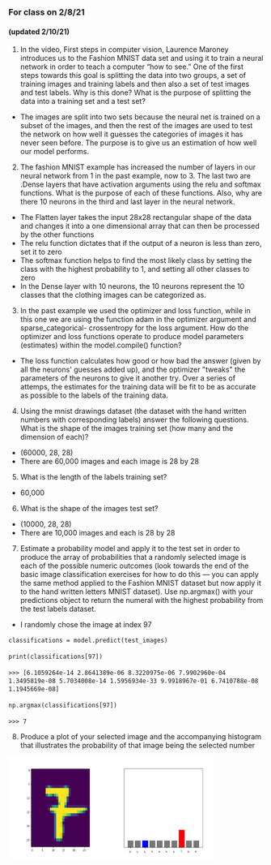 ### For class on 2/8/21
#### (updated 2/10/21)

1. In the video, First steps in computer vision, Laurence Maroney introduces us to the Fashion MNIST data set and using it to train a neural network in order to teach a computer “how to see.” One of the first steps towards this goal is splitting the data into two groups, a set of training images and training labels and then also a set of test images and test labels. Why is this done? What is the purpose of splitting the data into a training set and a test set?
- The images are split into two sets because the neural net is trained on a subset of the images, and then the rest of the images are used to test the network on how well it guesses the categories of images it has never seen before. The purpose is to give us an estimation of how well our model performs. 

2. The fashion MNIST example has increased the number of layers in our neural network from 1 in the past example, now to 3. The last two are .Dense layers that have activation arguments using the relu and softmax functions. What is the purpose of each of these functions. Also, why are there 10 neurons in the third and last layer in the neural network.
- The Flatten layer takes the input 28x28 rectangular shape of the data and changes it into a one dimensional array that can then be processed by the other functions
- The relu function dictates that if the output of a neuron is less than zero, set it to zero
- The softmax function helps to find the most likely class by setting the class with the highest probability to 1, and setting all other classes to zero
- In the Dense layer with 10 neurons, the 10 neurons represent the 10 classes that the clothing images can be categorized as.

3. In the past example we used the optimizer and loss function, while in this one we are using the function adam in the optimizer argument and sparse_categorical- crossentropy for the loss argument. How do the optimizer and loss functions operate to produce model parameters (estimates) within the model.compile() function?
- The loss function calculates how good or how bad the answer (given by all the neurons' guesses added up), and the optimizer "tweaks" the parameters of the neurons to give it another try. Over a series of attemps, the estimates for the training data will be fit to be as accurate as possible to the labels of the training data. 

4. Using the mnist drawings dataset (the dataset with the hand written numbers with corresponding labels) answer the following questions.
What is the shape of the images training set (how many and the dimension of each)?
- (60000, 28, 28)
- There are 60,000 images and each image is 28 by 28

5. What is the length of the labels training set?
- 60,000

6. What is the shape of the images test set?
- (10000, 28, 28)
- There are 10,000 images and each is 28 by 28

7. Estimate a probability model and apply it to the test set in order to produce the array of probabilities that a randomly selected image is each of the possible numeric outcomes (look towards the end of the basic image classification exercises for how to do this — you can apply the same method applied to the Fashion MNIST dataset but now apply it to the hand written letters MNIST dataset).
Use np.argmax() with your predictions object to return the numeral with the highest probability from the test labels dataset.
- I randomly chose the image at index 97

```
classifications = model.predict(test_images)

print(classifications[97])

>>> [6.1059264e-14 2.8641389e-06 8.3220975e-06 7.9902960e-04 1.3495819e-08 5.7034008e-14 1.5956934e-33 9.9918967e-01 6.7410788e-08 1.1945669e-08]
 
np.argmax(classifications[97])

>>> 7
```

8. Produce a plot of your selected image and the accompanying histogram that illustrates the probability of that image being the selected number

<img src="./Figure_1_hw_feb5.png" width="200" height="200" />
<img src="./feb5hw_hist.png" width="200" height="200" />
